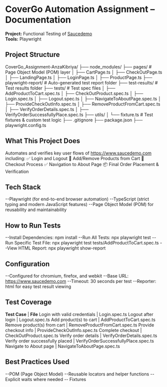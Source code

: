 # CoverGo Automation Assignment – Documentation

**Project:** Functional Testing of [Saucedemo](https://www.saucedemo.com)  
**Tools:** Playwright

## Project Structure
CoverGo_Assignment-AnzaKibriya/
├── node_modules/
├── pages/                    # Page Object Model (POM) layer
│   ├── CartPage.ts
│   ├── CheckOutPage.ts
│   ├── LandingPage.ts
│   ├── LoginPage.ts
│   ├── ProductPage.ts
├── playwright-report/        # Auto-generated test report folder
├── test-results/             # Test results folder
├── tests/                    # Test spec files
│   ├── AddProductToCart.spec.ts
│   ├── CheckOutProduct.spec.ts
│   ├── Login.spec.ts
│   ├── Logout.spec.ts
│   ├── NavigateToAboutPage.spec.ts
│   ├── ProvideCheckOutInfo.spec.ts
│   ├── RemoveProductFromCart.spec.ts
│   ├── VerifyOrderDetails.spec.ts
│   ├── VerifyOrderSuccessfullyPlace.spec.ts
├── utils/
│   └── fixture.ts            # Test fixtures & custom test logic
├── .gitignore
├── package.json
├── playwright.config.ts


## What This Project Does
Automates and verifies key user flows of https://www.saucedemo.com including:
✅ Login and Logout
🛒 Add/Remove Products from Cart
🧾 Checkout Process
✅ Navigation to About Page
📦 Final Order Placement & Verification

## Tech Stack
--Playwright (for end-to-end browser automation)
--TypeScript (strict typing and modern JavaScript features)
--Page Object Model (POM) for reusability and maintainability

## How to Run Tests
--Install Dependencies: npm install
--Run All Tests: npx playwright test
--Run Specific Test File: npx playwright test tests/AddProductToCart.spec.ts
--View HTML Report: npx playwright show-report

## Configuration
--Configured for chromium, firefox, and webkit
--Base URL: https://www.saucedemo.com
--Timeout: 30 seconds per test
--Reporter: html for easy test result viewing

## Test Coverage

**Test Case**                     | **File**
Login with valid credentials      | Login.spec.ts
Logout after login                | Logout.spec.ts
Add product(s) to cart            | AddProductToCart.spec.ts
Remove product(s) from cart       | RemoveProductFromCart.spec.ts
Provide checkout info             | ProvideCheckOutInfo.spec.ts
Complete checkout                 | CheckOutProduct.spec.ts
Verify order details              | VerifyOrderDetails.spec.ts
Verify order successfully placed  | VerifyOrderSuccessfullyPlace.spec.ts
Navigate to About page            | NavigateToAboutPage.spec.ts


## Best Practices Used
--POM (Page Object Model)
--Reusable locators and helper functions
--Explicit waits where needed
-- Fixtures
